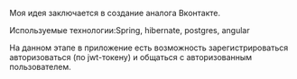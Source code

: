

Моя идея заключается в создание аналога Вконтакте.

Используемые технологии:Spring, hibernate, postgres, angular

На данном этапе в приложение есть возможность зарегистрироваться авторизоваться (по jwt-токену) и общаться с авторизованным пользователем.
    
